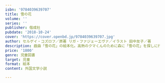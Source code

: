 ```yaml
---
isbn: '9784039639707'
title: 雪の花
volume: ''
series: ''
publisher: 偕成社
pubdate: '2018-10-24'
cover: 'https://cover.openbd.jp/9784039639707.jpg'
author: セルゲイ・コズロフ／原著 リガ・ファジェーエヴァ／イラスト 田中友子／著
description: 戯曲「雪の花」の絵本化。高熱のクマくんのために森に「雪の花」を探しに行くハリネズミ。ロシアの画家書き下ろしの日本独自の絵本。
price: '1800'
genre: 児童図書
target: 児童
format: 絵本
content: 外国文学小説

---
```

